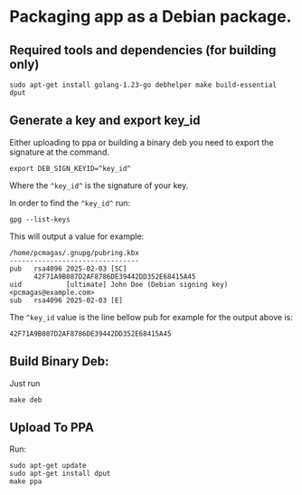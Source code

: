 # Packaging app as a Debian package.

## Required tools and dependencies (for building only)

```
sudo apt-get install golang-1.23-go debhelper make build-essential dput
```

## Generate a key and export key_id

Either uploading to ppa or building a binary deb you need to export the signature at the command.

```
export DEB_SIGN_KEYID=^key_id^
```

Where the `^key_id^` is the signature of your key. 


In order to find the `^key_id^` run:

```
gpg --list-keys
```

This will output a value for example:

```
/home/pcmagas/.gnupg/pubring.kbx
--------------------------------
pub   rsa4096 2025-02-03 [SC]
      42F71A9B087D2AF8786DE39442DD352E68415A45
uid           [ultimate] John Doe (Debian signing key) <pcmagas@example.com>
sub   rsa4096 2025-02-03 [E]
```

The `^key_id` value is the line bellow pub for example for the output above is:

```
42F71A9B087D2AF8786DE39442DD352E68415A45
```

## Build Binary Deb:

Just run

```
make deb
```

## Upload To PPA

Run: 

```
sudo apt-get update
sudo apt-get install dput
make ppa
```
